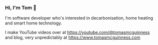 ### Hi, I'm Tom 👋

I'm software developer who's interested in decarbonisation, home heating and smart home technology.

I make YouTube videos over at https://youtube.com/@tomasmcguinness and blog, very unpredictably at https://www.tomasmcguinness.com

<!--
**tomasmcguinness/tomasmcguinness** is a ✨ _special_ ✨ repository because its `README.md` (this file) appears on your GitHub profile.

Here are some ideas to get you started:

- 🔭 I’m currently working on ...
- 🌱 I’m currently learning ...
- 👯 I’m looking to collaborate on ...
- 🤔 I’m looking for help with ...
- 💬 Ask me about ...
- 📫 How to reach me: ...
- 😄 Pronouns: ...
- ⚡ Fun fact: ...
-->
